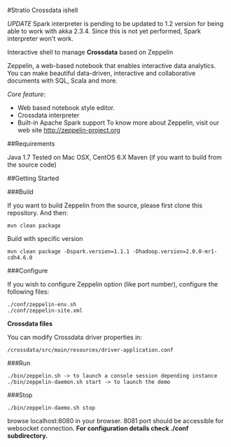 #Stratio Crossdata ishell

_UPDATE_ Spark interpreter is pending to be updated to 1.2 version for being able to work with akka 2.3.4. Since this is not yet performed, Spark interpreter won't work.

Interactive shell to manage **Crossdata** based on Zeppelin

Zeppelin, a web-based notebook that enables interactive data analytics. You can make beautiful data-driven, interactive and collaborative documents with SQL, Scala and more.

_Core feature_:

+ Web based notebook style editor.
+ Crossdata interpreter
+ Built-in Apache Spark support
To know more about Zeppelin, visit our web site http://zeppelin-project.org

##Requirements


Java 1.7
Tested on Mac OSX, CentOS 6.X
Maven (if you want to build from the source code)

##Getting Started


###Build

If you want to build Zeppelin from the source, please first clone this repository. And then:
```
mvn clean package
```

Build with specific version
```
mvn clean package -Dspark.version=1.1.1 -Dhadoop.version=2.0.0-mr1-cdh4.6.0
```

###Configure

If you wish to configure Zeppelin option (like port number), configure the following files:
```
./conf/zeppelin-env.sh
./conf/zeppelin-site.xml
```
**Crossdata files**

You can modify Crossdata driver properties in:
```
/crossdata/src/main/resources/driver-application.conf
```


###Run
```
./bin/zeppelin.sh -> to launch a console session depending instance 
./bin/zeppelin-daemon.sh start -> to launch the demo
```

###Stop
```
./bin/zeppelin-daemo.sh stop
```

browse localhost:8080 in your browser. 8081 port should be accessible for websocket connection.
**For configuration details check ./conf subdirectory.**
